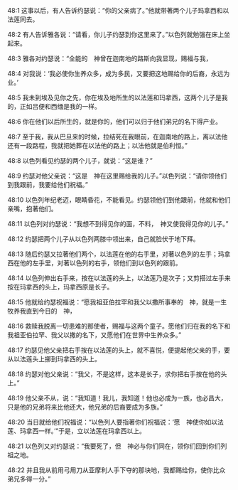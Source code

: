 <a id="1"></a>48:1  这事以后，有人告诉约瑟说：“你的父亲病了。”他就带著两个儿子玛拿西和以法莲同去。  

<a id="2"></a>48:2  有人告诉雅各说：“请看，你儿子约瑟到你这里来了。”以色列就勉强在床上坐起来。  

<a id="3"></a>48:3  雅各对约瑟说：“全能的　神曾在迦南地的路斯向我显现，赐福与我，  

<a id="4"></a>48:4  对我说：‘我必使你生养众多，成为多民，又要把这地赐给你的后裔，永远为业。’　  

<a id="5"></a>48:5  我未到埃及见你之先，你在埃及地所生的以法莲和玛拿西，这两个儿子是我的，正如吕便和西缅是我的一样。  

<a id="6"></a>48:6  你在他们以后所生的，就是你的，他们可以归于他们弟兄的名下得产业。  

<a id="7"></a>48:7  至于我，我从巴旦来的时候，拉结死在我眼前，在迦南地的路上，离以法他还有一段路程，我就把她葬在以法他的路上；以法他就是伯利恒。”  

<a id="8"></a>48:8  以色列看见约瑟的两个儿子，就说：“这是谁？”  

<a id="9"></a>48:9  约瑟对他父亲说：“这是　神在这里赐给我的儿子。”以色列说：“请你领他们到我跟前，我要给他们祝福。”  

<a id="10"></a>48:10  以色列年纪老迈，眼睛昏花，不能看见。约瑟领他们到他跟前，他就和他们亲嘴，抱著他们。  

<a id="11"></a>48:11  以色列对约瑟说：“我想不到得见你的面，不料，　神又使我得见你的儿子。”  

<a id="12"></a>48:12  约瑟把两个儿子从以色列两膝中领出来，自己就脸伏于地下拜。  

<a id="13"></a>48:13  随后约瑟又拉著他们两个，以法莲在他的右手里，对著以色列的左手；玛拿西在他的左手里，对著以色列的右手，领他们到以色列的跟前。  

<a id="14"></a>48:14  以色列伸出右手来，按在以法莲的头上，以法莲乃是次子；又剪搭过左手来按在玛拿西的头上，玛拿西原是长子。  

<a id="15"></a>48:15  他就给约瑟祝福说：“愿我祖亚伯拉罕和我父以撒所事奉的　神，就是一生牧养我直到今日的　神，  

<a id="16"></a>48:16  救赎我脱离一切患难的那使者，赐福与这两个童子。愿他们归在我的名下和我祖亚伯拉罕、我父以撒的名下，又愿他们在世界中生养众多。”  

<a id="17"></a>48:17  约瑟见他父亲把右手按在以法莲的头上，就不喜悦，便提起他父亲的手，要从以法莲头上挪到玛拿西的头上。  

<a id="18"></a>48:18  约瑟对他父亲说：“我父，不是这样，这本是长子，求你把右手按在他的头上。”  

<a id="19"></a>48:19  他父亲不从，说：“我知道！我儿，我知道！他也必成为一族，也必昌大，只是他的兄弟将来比他还大，他兄弟的后裔要成为多族。”  

<a id="20"></a>48:20  当日就给他们祝福说：“以色列人要指著你们祝福说：‘愿　神使你如以法莲、玛拿西一样。’”于是，立以法莲在玛拿西以上。  

<a id="21"></a>48:21  以色列又对约瑟说：“我要死了，但　神必与你们同在，领你们回到你们列祖之地。  

<a id="22"></a>48:22  并且我从前用弓用刀从亚摩利人手下夺的那块地，我都赐给你，使你比众弟兄多得一分。”  
